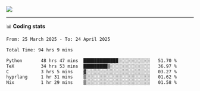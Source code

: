 <picture>
  <source
  srcset="https://github-readme-stats.vercel.app/api?username=sant0s12&show_icons=true&theme=dark"
  media="(prefers-color-scheme: dark)"
  />
  <source
  srcset="https://github-readme-stats.vercel.app/api?username=sant0s12&show_icons=true"
  media="(prefers-color-scheme: light)"
  />
  <img src="https://github-readme-stats.vercel.app/api?username=sant0s12&show_icons=true" />
</picture>

---

📊 **Coding stats**

<!--START_SECTION:waka-->

```txt
From: 25 March 2025 - To: 24 April 2025

Total Time: 94 hrs 9 mins

Python       48 hrs 47 mins  █████████████░░░░░░░░░░░░   51.70 %
TeX          34 hrs 53 mins  █████████▒░░░░░░░░░░░░░░░   36.97 %
C            3 hrs 5 mins    ▓░░░░░░░░░░░░░░░░░░░░░░░░   03.27 %
hyprlang     1 hr 31 mins    ▒░░░░░░░░░░░░░░░░░░░░░░░░   01.62 %
Nix          1 hr 29 mins    ▒░░░░░░░░░░░░░░░░░░░░░░░░   01.58 %
```

<!--END_SECTION:waka-->
